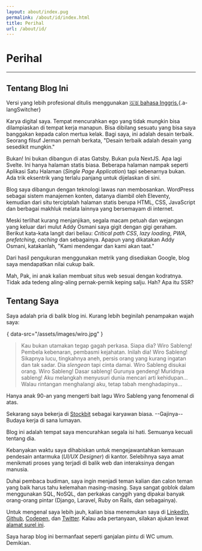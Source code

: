 ```yaml
---
layout: about/index.pug
permalink: /about/id/index.html
title: Perihal
url: /about/id/
---
```


# Perihal
--------

## Tentang Blog Ini
Versi yang lebih profesional ditulis menggunakan [🇬🇧 bahasa Inggris.](/about){.a-langSwitcher}

Karya digital saya. Tempat mencurahkan ego yang tidak mungkin bisa dilampiaskan di tempat kerja manapun. Bisa dibilang sesuatu yang bisa saya banggakan kepada calon mertua kelak. Bagi saya, ini adalah desain terbaik. Seorang filsuf Jerman pernah berkata, "Desain terbaik adalah desain yang sesedikit mungkin."

Bukan! Ini bukan dibangun di atas Gatsby. Bukan pula NextJS. Apa lagi Svelte. Ini hanya halaman statis biasa. Beberapa halaman nampak seperti Aplikasi Satu Halaman (*Single Page Application*) tapi sebenarnya bukan. Ada trik eksentrik yang terlalu panjang untuk dijelaskan di sini.

Blog saya dibangun dengan teknologi lawas nan membosankan. WordPress sebagai sistem manajemen konten, datanya diambil oleh Eleventy, kemudian dari situ terciptalah halaman statis berupa HTML, CSS, JavaScript dan berbagai makhluk melata lainnya yang bersemayam di internet.

Meski terlihat kurang menjanjikan, segala macam petuah dan wejangan yang keluar dari mulut Addy Osmani saya gigit dengan gigi geraham. Berikut kata-kata langit dari beliau: *Critical path CSS*, *lazy loading*, *PWA*, *prefetching*, *caching* dan sebagainya. Apapun yang dikatakan Addy Osmani, katakanlah, "Kami mendengar dan kami akan taat."

Dari hasil pengukuran menggunakan metrik yang disediakan Google, blog saya mendapatkan nilai cukup baik.

Mah, Pak, ini anak kalian membuat situs web sesuai dengan kodratnya. Tidak ada tedeng aling-aling pernak-pernik keping salju. Hah? Apa itu SSR?

## Tentang Saya
Saya adalah pria di balik blog ini. Kurang lebih beginilah penampakan wajah saya:

![Tolol seperti wiro](data:image/gif;base64,R0lGODlhAQABAAAAACH5BAEKAAEALAAAAAABAAEAAAICTAEAOw==){ data-src="/assets/images/wiro.jpg" }

> Kau bukan utamakan tegap gagah perkasa. Siapa dia? Wiro Sableng! Pembela kebenaran, pembasmi kejahatan. Inilah dia! Wiro Sableng! Sikapnya lucu, tingkahnya aneh, persis orang yang kurang ingatan dan tak sadar. Dia *slengean* tapi cinta damai. Wiro Sableng disukai orang. Wiro Sableng! Dasar sableng! Gurunya gendeng! Muridnya sableng! Aku melangkah menyusuri dunia mencari arti kehidupan... Walau rintangan menghalangi aku, tetap tabah menghadapinya...
> 

Hanya anak 90-an yang mengerti bait lagu Wiro Sableng yang fenomenal di atas.

Sekarang saya bekerja di [Stockbit](https://stockbit.com) sebagai karyawan biasa. --Gajinya-- Budaya kerja di sana lumayan.

Blog ini adalah tempat saya mencurahkan segala isi hati. Semuanya kecuali tentang dia.

Kebanyakan waktu saya dihabiskan untuk mengejawantahkan kemauan pendesain antarmuka (*UI/UX Designer*) di kantor. Selebihnya saya amat menikmati proses yang terjadi di balik web dan interaksinya dengan manusia.

Duhai pembaca budiman, saya ingin menjadi teman kalian dan calon teman yang baik harus tahu kelemahan masing-masing. Saya sangat goblok dalam menggunakan SQL, NoSQL, dan perkakas canggih yang dipakai banyak orang-orang pintar (Django, Laravel, Ruby on Rails, dan sebagainya).

Untuk mengenal saya lebih jauh, kalian bisa menemukan saya di [LinkedIn](https://linkedin.com/in/miayam), [Github](https://github.com/miayam), [Codepen](https://codepen.io/miayam), dan [Twitter](https://twitter.com/___miayam___). Kalau ada pertanyaan, silakan ajukan lewat [alamat surel ini](mailto:muhammaddeni90@gmail.com).

Saya harap blog ini bermanfaat seperti ganjalan pintu di WC umum. Demikian.
